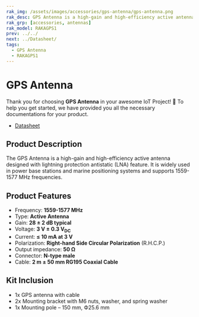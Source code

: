 ```yaml
---
rak_img: /assets/images/accessories/gps-antenna/gps-antenna.png
rak_desc: GPS Antenna is a high-gain and high-efficiency active antenna designed with lightning protection antistatic (LNA) feature.
rak_grp: [accessories, antennas]
rak_model: RAKAGPS1
prev: ../../
next: ../Datasheet/
tags:
  - GPS Antenna
  - RAKAGPS1
---
```


# GPS Antenna

Thank you for choosing **GPS Antenna** in your awesome IoT Project! 🎉 To help you get started, we have provided you all the necessary documentations for your product.

* [Datasheet](../Datasheet/)

## Product Description

The GPS Antenna is a high-gain and high-efficiency active antenna designed with lightning protection antistatic (LNA) feature. It is widely used in power base stations and marine positioning systems and supports 1559-1577&nbsp;MHz frequencies.

## Product Features

- Frequency: **1559-1577&nbsp;MHz**
- Type: **Active Antenna** 
- Gain: **28 ± 2&nbsp;dB typical**
- Voltage: **3&nbsp;V ± 0.3&nbsp;V<sub>DC</sub>**
- Current: **≤ 10&nbsp;mA at 3&nbsp;V**
- Polarization: **Right-hand Side Circular Polarization** (R.H.C.P.)
- Output impedance: **50&nbsp;Ω**
- Connector: **N-type male**
- Cable: **2&nbsp;m ± 50&nbsp;mm RG195 Coaxial Cable**

## Kit Inclusion

- 1x GPS antenna with cable
- 2x Mounting bracket with M6 nuts, washer, and spring washer
- 1x Mounting pole – 150&nbsp;mm, Ф25.6&nbsp;mm 